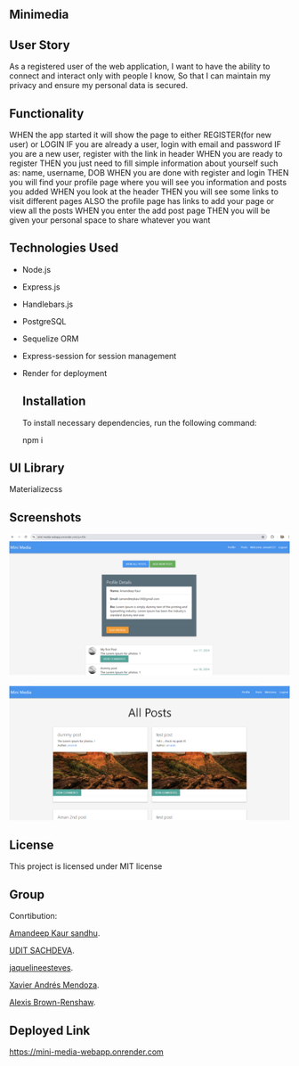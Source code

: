 ## Minimedia

## User Story

As a registered user of the web application,
I want to have the ability to connect and interact only with people I know,
So that I can maintain my privacy and ensure my personal data is secured.

## Functionality

WHEN the app started it will show the page to either REGISTER(for new user) or LOGIN
IF you are already a user, login with email and password
IF you are a new user, register with the link in header
WHEN you are ready to register
THEN you just need to fill simple information about yourself such as: name, username, DOB
WHEN you are done with register and login
THEN you will find your profile page where you will see you information and posts you added
WHEN you look at the header
THEN you will see some links to visit different pages
ALSO the profile page has links to add your page or view all the posts
WHEN you enter the add post page
THEN you will be given your personal space to share whatever you want

## Technologies Used

- Node.js
- Express.js
- Handlebars.js
- PostgreSQL
- Sequelize ORM
- Express-session for session management
- Render for deployment

   ## Installation 
  To install necessary dependencies, run the following command:

   npm i

## UI Library
Materializecss

## Screenshots

![User profile page](./utils/images/user-profile.png)

![View Posts page](./utils/images/posts.png)


## License 
  This project is licensed under MIT license  


## Group

 Conrtibution: 

[Amandeep Kaur sandhu](https://github.com/amandeepsandhu13).

[UDIT SACHDEVA](https://github.com/usachdeva).

[jaquelineesteves](https://github.com/jaquelineesteves/).

[Xavier Andrés Mendoza](https://github.com/MaixusBetter).

[Alexis Brown-Renshaw](https://github.com/KatLeviathan).


## Deployed Link
https://mini-media-webapp.onrender.com

